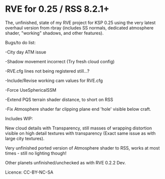 RVE for 0.25 / RSS 8.2.1+
============

The, unfinished, state of my RVE project for KSP 0.25 using the very latest overhaul version from rbray (includes SS normals, dedicated atmosphere shader, "working" shadows, and other features).

Bugs/to do list:

-City day ATM issue

-Shadow movement incorrect (Try fresh cloud config)

-RVE.cfg lines not being registered still...?

-Include/Revise working cam values for RVE.cfg

-Force UseSphericalSSM

-Extend PQS terrain shader distance, to short on RSS

-Fix Atmosphere shader far clipping plane end 'hole' visible below craft.


Includes WIP:

New cloud details with Transparency, still masses of wrapping distortion visible on high detail textures with transparency (Exact same issue as with large city textures).

Very unfinished ported version of Atmosphere shader to RSS, works at most times - still no lighting though!

Other planets unfinished/unchecked as with RVE 0.2.2 Dev.

Licence: CC-BY-NC-SA
